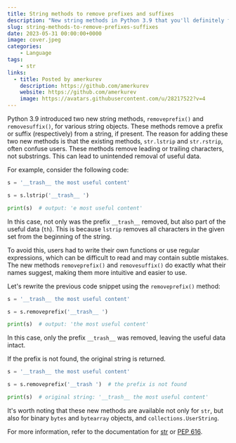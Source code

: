 ```yaml
---
title: String methods to remove prefixes and suffixes
description: "New string methods in Python 3.9 that you'll definitely find useful."
slug: string-methods-to-remove-prefixes-suffixes
date: 2023-05-31 00:00:00+0000
image: cover.jpeg
categories:
    - Language
tags:
    - str
links:
  - title: Posted by amerkurev
    description: https://github.com/amerkurev
    website: https://github.com/amerkurev
    image: https://avatars.githubusercontent.com/u/28217522?v=4
---
```


Python 3.9 introduced two new string methods, `removeprefix()` and `removesuffix()`, for various string objects.
These methods remove a prefix or suffix (respectively) from a string, if present.
The reason for adding these two new methods is that the existing methods, `str.lstrip` and `str.rstrip`, often confuse users.
These methods remove leading or trailing characters, not substrings. This can lead to unintended removal of useful data.

For example, consider the following code:

```python
s = '__trash__ the most useful content'

s = s.lstrip('__trash__ ')

print(s)  # output: 'e most useful content'
```

In this case, not only was the prefix `__trash__` removed, but also part of the useful data (`th`).
This is because `lstrip` removes all characters in the given set from the beginning of the string.

To avoid this, users had to write their own functions or use regular expressions, which can be difficult to read and may contain subtle mistakes.
The new methods `removeprefix()` and `removesuffix()` do exactly what their names suggest, making them more intuitive and easier to use.

Let's rewrite the previous code snippet using the `removeprefix()` method:

```python
s = '__trash__ the most useful content'

s = s.removeprefix('__trash__ ')

print(s)  # output: 'the most useful content'
```

In this case, only the prefix `__trash__` was removed, leaving the useful data intact.

If the prefix is not found, the original string is returned.
```python
s = '__trash__ the most useful content'

s = s.removeprefix('__trash ')  # the prefix is not found

print(s)  # original string: '__trash__ the most useful content'
```

It's worth noting that these new methods are available not only for `str`, but also for binary `bytes` and `bytearray` objects, and `collections.UserString`.

For more information, refer to the documentation for [str](https://docs.python.org/3/library/stdtypes.html#str.removeprefix) or [PEP 616](https://peps.python.org/pep-0616/).
